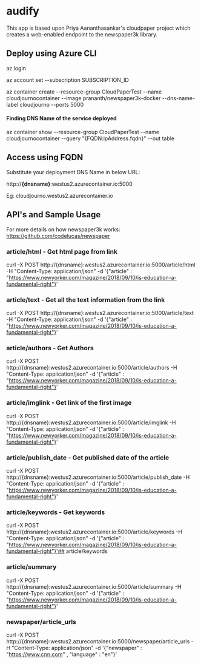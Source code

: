 # audify

This app is based upon Priya Aananthasankar's cloudpaper project which creates a web-enabled endpoint to the newspaper3k library.

## Deploy using Azure CLI

az login

az account set --subscription SUBSCRIPTION_ID

az container create --resource-group CloudPaperTest --name cloudjournocontainer --image prananth/newspaper3k-docker --dns-name-label cloudjourno --ports 5000

#### Finding DNS Name of the service deployed

az container show --resource-group CloudPaperTest --name cloudjournocontainer --query "{FQDN:ipAddress.fqdn}" --out table

## Access using FQDN

Substitute your deployment DNS Name in below URL: 

http://**{dnsname}**:westus2.azurecontainer.io:5000

Eg: cloudjourno.westus2.azurecontainer.io 

## API's and Sample Usage

For more details on how newspaper3k works: https://github.com/codelucas/newspaper

### article/html -  Get html page from link

curl -X POST http://{dnsname}:westus2.azurecontainer.io:5000/article/html -H "Content-Type: application/json" 
-d '{"article" : "https://www.newyorker.com/magazine/2018/09/10/is-education-a-fundamental-right"}'

### article/text - Get all the text information from the link

curl -X POST http://{dnsname}:westus2.azurecontainer.io:5000/article/text -H "Content-Type: application/json" 
-d '{"article" : "https://www.newyorker.com/magazine/2018/09/10/is-education-a-fundamental-right"}'

### article/authors - Get Authors

curl -X POST http://{dnsname}:westus2.azurecontainer.io:5000/article/authors -H "Content-Type: application/json" 
-d '{"article" : "https://www.newyorker.com/magazine/2018/09/10/is-education-a-fundamental-right"}'

### article/imglink - Get link of the first image

curl -X POST http://{dnsname}:westus2.azurecontainer.io:5000/article/imglink -H "Content-Type: application/json" 
-d '{"article" : "https://www.newyorker.com/magazine/2018/09/10/is-education-a-fundamental-right"}'

### article/publish_date - Get published date of the article

curl -X POST http://{dnsname}:westus2.azurecontainer.io:5000/article/publish_date -H "Content-Type: application/json" 
-d '{"article" : "https://www.newyorker.com/magazine/2018/09/10/is-education-a-fundamental-right"}'

### article/keywords - Get keywords

curl -X POST http://{dnsname}:westus2.azurecontainer.io:5000/article/keywords -H "Content-Type: application/json" 
-d '{"article" : "https://www.newyorker.com/magazine/2018/09/10/is-education-a-fundamental-right"}'## article/keywords

### article/summary

curl -X POST http://{dnsname}:westus2.azurecontainer.io:5000/article/summary -H "Content-Type: application/json" 
-d '{"article" : "https://www.newyorker.com/magazine/2018/09/10/is-education-a-fundamental-right"}'

### newspaper/article_urls

curl -X POST http://{dnsname}:westus2.azurecontainer.io:5000/newspaper/article_urls -H "Content-Type: application/json" 
-d '{"newspaper" : "https://www.cnn.com" , "language" : "en"}'
